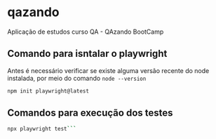 # qazando
Aplicação de estudos curso QA - QAzando BootCamp

## Comando para isntalar o playwright
Antes é necessário verificar se existe alguma versão recente do node instalada, por meio do comando ```node --version```
```bash
npm init playwright@latest
```

## Comandos para execução dos testes

```bash
npx playwright test```


